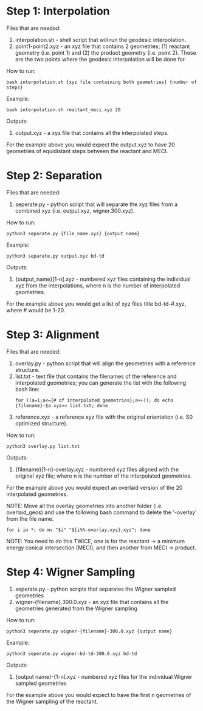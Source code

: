 # Step 1: Interpolation
Files that are needed: 
1. interpolation.sh - shell script that will run the geodesic interpolation.
2. point1-point2.xyz - an xyz file that contains 2 geometries; (1) reactant geometry (i.e. point 1) and (2) the product geometry (i.e. point 2). These are the two points where the geodesic interpolation will be done for.

How to run:
``` 
bash interpolation.sh {xyz file containing both geometries} {number of steps}
```

Example:

```
bash interpolation.sh reactant_meci.xyz 20
```

Outputs: 
1. output.xyz - a xyz file that contains all the interpolated steps.

For the example above you would expect the output.xyz to have 20 geometries of equidistant steps between the reactant and MECI.

# Step 2: Separation
Files that are needed: 
1. seperate.py - python script that will separate the xyz files from a combined xyz (i.e. output.xyz, wigner.300.xyz).

How to run: 
```
python3 separate.py {file_name.xyz} {output name}
```
Example: 
```
python3 separate.py output.xyz bd-td
```

Outputs: 
1. {output_name}[1-n].xyz - numbered xyz files containing the individual xyz from the interpolations, where n is the number of interpolated geometries.

For the example above you would get a list of xyz files title bd-td-#.xyz, where # would be 1-20.

# Step 3: Alignment
Files that are needed:
1. overlay.py - python script that will align the geometries with a reference structure.
2. list.txt - text file that contains the filenames of the reference and interpolated geometries; you can generate the list with the following bash line:
   ```
   for ((a=1;a<={# of interpolated geometries};a++)); do echo {filename}-$a.xyz>> list.txt; done
   ```
4. reference.xyz - a reference xyz file with the original orientation (i.e. S0 optimized structure).

How to run:
```
python3 overlay.py list.txt
```

Outputs:
1. {filename}[1-n]-overlay.xyz - numbered xyz files aligned with the original xyz file; where n is the number of the interpolated geometries.

For the example above you would expect an overlaid version of the 20 interpolated geometries.

NOTE: Move all the overlay geometries into another folder (i.e. overlaid_geos) and use the following bash command to delete the '-overlay' from the file name. 
```
for i in *; do mv "$i" "${i%%-overlay.xyz}.xyz"; done
```

NOTE: You need to do this TWICE, one is for the reactant -> a minimum energy conical intersection (MECI), and then another from MECI -> product. 

# Step 4: Wigner Sampling
1. seperate.py - python scripts that separates the Wigner sampled geometries
2. wigner-{filename}.300.0.xyz - an xyz file that contains all the geometries generated from the Wigner sampling

How to run:
```
python3 seperate.py wigner-{filename}-300.0.xyz {output name}
```

Example: 
```
python3 seperate.py wigner-bd-td-300.0.xyz bd-td
```

Outputs: 
1. {output name}-[1-n].xyz - numbered xyz files for the individual Wigner sampled geometries

For the example above you would expect to have the first n geometries of the Wigner sampling of the reactant.

